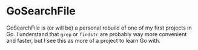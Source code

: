 # GoSearchFile
GoSearchFile is (or will be) a personal rebuild of one of my first projects in Go.
I understand that `grep` or `findstr` are probably way more convenient and faster, but I see this as more of a project to learn Go with.